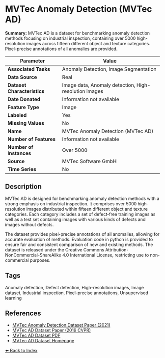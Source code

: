 # MVTec Anomaly Detection (MVTec AD)

**Summary:** MVTec AD is a dataset for benchmarking anomaly detection methods focusing on industrial inspection, containing over 5000 high-resolution images across fifteen different object and texture categories. Pixel-precise annotations of all anomalies are provided.

| Parameter | Value |
| --- | --- |
| **Associated Tasks** | Anomaly Detection, Image Segmentation |
| **Data Source** | Real |
| **Dataset Characteristics** | Image data, Anomaly detection, High-resolution images |
| **Date Donated** | Information not available |
| **Feature Type** | Image |
| **Labeled** | Yes |
| **Missing Values** | No |
| **Name** | MVTec Anomaly Detection (MVTec AD) |
| **Number of Features** | Information not available |
| **Number of Instances** | Over 5000 |
| **Source** | MVTec Software GmbH |
| **Time Series** | No |

## Description

MVTec AD is designed for benchmarking anomaly detection methods with a strong emphasis on industrial inspection. It comprises over 5000 high-resolution images distributed within fifteen different object and texture categories. Each category includes a set of defect-free training images as well as a test set containing images with various kinds of defects and images without defects.

The dataset provides pixel-precise annotations of all anomalies, allowing for accurate evaluation of methods. Evaluation code in python is provided to ensure fair and consistent comparison of new and existing methods. The dataset is released under the Creative Commons Attribution-NonCommercial-ShareAlike 4.0 International License, restricting use to non-commercial purposes.

## Tags

Anomaly detection, Defect detection, High-resolution images, Image dataset, Industrial inspection, Pixel-precise annotations, Unsupervised learning

## References

- [MVTec Anomaly Detection Dataset Paper (2021)](https://link.springer.com/content/pdf/10.1007/s11263-020-01400-4.pdf)
- [MVTec AD Dataset Paper (2019 CVPR)](https://ieeexplore.ieee.org/document/8954181)
- [MVTec AD Dataset PDF](https://www.mvtec.com/fileadmin/Redaktion/mvtec.com/company/research/datasets/mvtec_ad.pdf)
- [MVTec AD Dataset Homepage](https://www.mvtec.com/company/research/datasets/mvtec-ad/)

[⬅️ Back to Index](../README.md)
